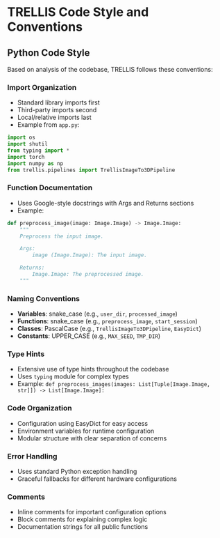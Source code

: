 # TRELLIS Code Style and Conventions

## Python Code Style
Based on analysis of the codebase, TRELLIS follows these conventions:

### Import Organization
- Standard library imports first
- Third-party imports second  
- Local/relative imports last
- Example from `app.py`:
```python
import os
import shutil
from typing import *
import torch
import numpy as np
from trellis.pipelines import TrellisImageTo3DPipeline
```

### Function Documentation
- Uses Google-style docstrings with Args and Returns sections
- Example:
```python
def preprocess_image(image: Image.Image) -> Image.Image:
    """
    Preprocess the input image.

    Args:
        image (Image.Image): The input image.

    Returns:
        Image.Image: The preprocessed image.
    """
```

### Naming Conventions
- **Variables**: snake_case (e.g., `user_dir`, `processed_image`)
- **Functions**: snake_case (e.g., `preprocess_image`, `start_session`)
- **Classes**: PascalCase (e.g., `TrellisImageTo3DPipeline`, `EasyDict`)
- **Constants**: UPPER_CASE (e.g., `MAX_SEED`, `TMP_DIR`)

### Type Hints
- Extensive use of type hints throughout the codebase
- Uses `typing` module for complex types
- Example: `def preprocess_images(images: List[Tuple[Image.Image, str]]) -> List[Image.Image]:`

### Code Organization
- Configuration using EasyDict for easy access
- Environment variables for runtime configuration
- Modular structure with clear separation of concerns

### Error Handling
- Uses standard Python exception handling
- Graceful fallbacks for different hardware configurations

### Comments
- Inline comments for important configuration options
- Block comments for explaining complex logic
- Documentation strings for all public functions
